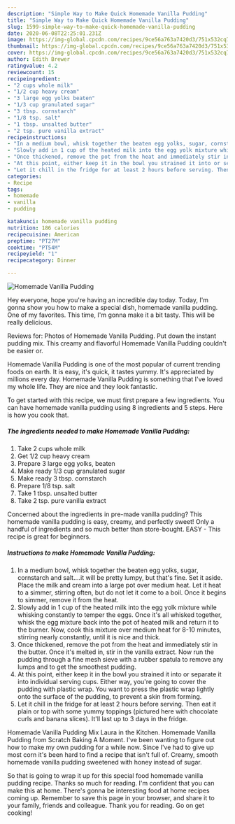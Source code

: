 ```yaml
---
description: "Simple Way to Make Quick Homemade Vanilla Pudding"
title: "Simple Way to Make Quick Homemade Vanilla Pudding"
slug: 1599-simple-way-to-make-quick-homemade-vanilla-pudding
date: 2020-06-08T22:25:01.231Z
image: https://img-global.cpcdn.com/recipes/9ce56a763a7420d3/751x532cq70/homemade-vanilla-pudding-recipe-main-photo.jpg
thumbnail: https://img-global.cpcdn.com/recipes/9ce56a763a7420d3/751x532cq70/homemade-vanilla-pudding-recipe-main-photo.jpg
cover: https://img-global.cpcdn.com/recipes/9ce56a763a7420d3/751x532cq70/homemade-vanilla-pudding-recipe-main-photo.jpg
author: Edith Brewer
ratingvalue: 4.2
reviewcount: 15
recipeingredient:
- "2 cups whole milk"
- "1/2 cup heavy cream"
- "3 large egg yolks beaten"
- "1/3 cup granulated sugar"
- "3 tbsp. cornstarch"
- "1/8 tsp. salt"
- "1 tbsp. unsalted butter"
- "2 tsp. pure vanilla extract"
recipeinstructions:
- "In a medium bowl, whisk together the beaten egg yolks, sugar, cornstarch and salt....it will be pretty lumpy, but that&#39;s fine. Set it aside. Place the milk and cream into a large pot over medium heat. Let it heat to a simmer, stirring often, but do not let it come to a boil. Once it begins to simmer, remove it from the heat."
- "Slowly add in 1 cup of the heated milk into the egg yolk mixture while whisking constantly to temper the eggs. Once it&#39;s all whisked together, whisk the egg mixture back into the pot of heated milk and return it to the burner. Now, cook this mixture over medium heat for 8-10 minutes, stirring nearly constantly, until it is nice and thick."
- "Once thickened, remove the pot from the heat and immediately stir in the butter. Once it&#39;s melted in, stir in the vanilla extract. Now run the pudding through a fine mesh sieve with a rubber spatula to remove any lumps and to get the smoothest pudding."
- "At this point, either keep it in the bowl you strained it into or separate it into individual serving cups. Either way, you&#39;re going to cover the pudding with plastic wrap. You want to press the plastic wrap lightly onto the surface of the pudding, to prevent a skin from forming."
- "Let it chill in the fridge for at least 2 hours before serving. Then eat it plain or top with some yummy toppings (pictured here with chocolate curls and banana slices). It&#39;ll last up to 3 days in the fridge."
categories:
- Recipe
tags:
- homemade
- vanilla
- pudding

katakunci: homemade vanilla pudding 
nutrition: 186 calories
recipecuisine: American
preptime: "PT27M"
cooktime: "PT54M"
recipeyield: "1"
recipecategory: Dinner

---
```



![Homemade Vanilla Pudding](https://img-global.cpcdn.com/recipes/9ce56a763a7420d3/751x532cq70/homemade-vanilla-pudding-recipe-main-photo.jpg)

Hey everyone, hope you're having an incredible day today. Today, I'm gonna show you how to make a special dish, homemade vanilla pudding. One of my favorites. This time, I'm gonna make it a bit tasty. This will be really delicious.

Reviews for: Photos of Homemade Vanilla Pudding. Put down the instant pudding mix. This creamy and flavorful Homemade Vanilla Pudding couldn&#39;t be easier or.

Homemade Vanilla Pudding is one of the most popular of current trending foods on earth. It is easy, it's quick, it tastes yummy. It's appreciated by millions every day. Homemade Vanilla Pudding is something that I've loved my whole life. They are nice and they look fantastic.


To get started with this recipe, we must first prepare a few ingredients. You can have homemade vanilla pudding using 8 ingredients and 5 steps. Here is how you cook that.

<!--inarticleads1-->

##### The ingredients needed to make Homemade Vanilla Pudding:

1. Take 2 cups whole milk
1. Get 1/2 cup heavy cream
1. Prepare 3 large egg yolks, beaten
1. Make ready 1/3 cup granulated sugar
1. Make ready 3 tbsp. cornstarch
1. Prepare 1/8 tsp. salt
1. Take 1 tbsp. unsalted butter
1. Take 2 tsp. pure vanilla extract


Concerned about the ingredients in pre-made vanilla pudding? This homemade vanilla pudding is easy, creamy, and perfectly sweet! Only a handful of ingredients and so much better than store-bought. EASY - This recipe is great for beginners. 

<!--inarticleads2-->

##### Instructions to make Homemade Vanilla Pudding:

1. In a medium bowl, whisk together the beaten egg yolks, sugar, cornstarch and salt....it will be pretty lumpy, but that&#39;s fine. Set it aside. Place the milk and cream into a large pot over medium heat. Let it heat to a simmer, stirring often, but do not let it come to a boil. Once it begins to simmer, remove it from the heat.
1. Slowly add in 1 cup of the heated milk into the egg yolk mixture while whisking constantly to temper the eggs. Once it&#39;s all whisked together, whisk the egg mixture back into the pot of heated milk and return it to the burner. Now, cook this mixture over medium heat for 8-10 minutes, stirring nearly constantly, until it is nice and thick.
1. Once thickened, remove the pot from the heat and immediately stir in the butter. Once it&#39;s melted in, stir in the vanilla extract. Now run the pudding through a fine mesh sieve with a rubber spatula to remove any lumps and to get the smoothest pudding.
1. At this point, either keep it in the bowl you strained it into or separate it into individual serving cups. Either way, you&#39;re going to cover the pudding with plastic wrap. You want to press the plastic wrap lightly onto the surface of the pudding, to prevent a skin from forming.
1. Let it chill in the fridge for at least 2 hours before serving. Then eat it plain or top with some yummy toppings (pictured here with chocolate curls and banana slices). It&#39;ll last up to 3 days in the fridge.


Homemade Vanilla Pudding Mix Laura in the Kitchen. Homemade Vanilla Pudding from Scratch Baking A Moment. I&#39;ve been wanting to figure out how to make my own pudding for a while now. Since I&#39;ve had to give up most corn it&#39;s been hard to find a recipe that isn&#39;t full of. Creamy, smooth homemade vanilla pudding sweetened with honey instead of sugar. 

So that is going to wrap it up for this special food homemade vanilla pudding recipe. Thanks so much for reading. I'm confident that you can make this at home. There's gonna be interesting food at home recipes coming up. Remember to save this page in your browser, and share it to your family, friends and colleague. Thank you for reading. Go on get cooking!
